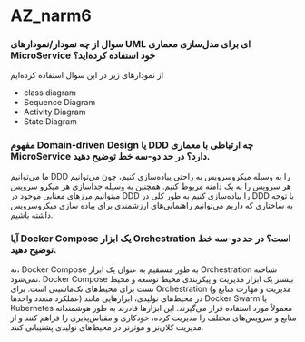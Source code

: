 # AZ_narm6
### سوال از چه نمودار/نمودارهای UML ای برای مدل‌سازی معماری MicroService خود استفاده کرده‌اید؟
از نمودارهای زیر در این سوال استفاده کرده‌ایم
- class diagram
- Sequence Diagram
- Activity Diagram
- State Diagram


### مفهوم Domain-driven Design یا DDD چه ارتباطی با معماری MicroService دارد؟ در حد دو-سه خط توضیح دهید.
ما می‌توانیم DDD را به وسیله میکروسرویس به راحتی پیاده‌سازی کنیم، چون می‌توانیم هر سرویس را به یک دامنه مربوط کنیم.
همچنین به وسیله جداسازی هر میکرو سرویس میتوانیم مرز‌های معنایی موجود در DDD را پیاده‌سازی کنیم 
به طور کلی در DDD با توجه به ساختاری که داریم می‌توانیم راهنمایی‌های ارزشمندی برای پیاده سازی میکروسرویس داشته باشیم.

### آیا Docker Compose یک ابزار Orchestration است؟ در حد دو-سه خط توضیح دهید.

نه، Docker Compose به طور مستقیم به عنوان یک ابزار Orchestration شناخته نمی‌شود. Docker Compose بیشتر یک ابزار مدیریت و پیکربندی محیط توسعه و محیط تست برای محیط‌های تک‌ماشینی است.
برای Orchestration (مدیریت و مهارت منابع و عملکرد متعدد واحدها) در محیط‌های تولیدی، ابزارهایی مانند Docker Swarm یا Kubernetes معمولاً مورد استفاده قرار می‌گیرند. این ابزارها قادرند به طور هوشمندانه منابع و سرویس‌های مختلف را مدیریت کرده، خودکاری و مقیاس‌پذیری را فراهم کنند و از مدیریت کلان‌تر و موثرتر در محیط‌های تولیدی پشتیبانی کنند.
